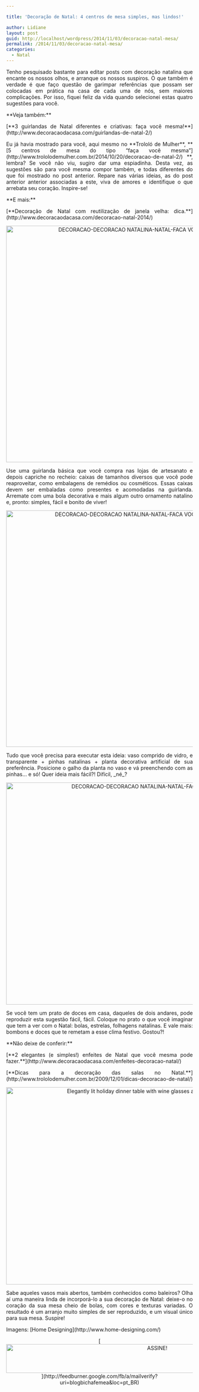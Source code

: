 ```yaml
---

title: 'Decoração de Natal: 4 centros de mesa simples, mas lindos!'

author: Lidiane
layout: post
guid: http://localhost/wordpress/2014/11/03/decoracao-natal-mesa/
permalink: /2014/11/03/decoracao-natal-mesa/
categories:
  - Natal
---
```

<p align="justify">
  Tenho pesquisado bastante para editar posts com decoração natalina que encante os nossos olhos, e arranque os nossos suspiros. O que também é verdade é que faço questão de garimpar referências que possam ser colocadas em prática na casa de cada uma de nós, sem maiores complicações. Por isso, fiquei feliz da vida quando selecionei estas quatro sugestões para você.
</p>

<p align="justify">
  **Veja também:**
</p>

<p align="justify">
  [**3 guirlandas de Natal diferentes e criativas: faça você mesma!**](http://www.decoracaodacasa.com/guirlandas-de-natal-2/) 
</p>

<p align="justify">
  Eu já havia mostrado para você, aqui mesmo no **Trololó de Mulher**, **[5 centros de mesa do tipo “faça você mesma”](http://www.trololodemulher.com.br/2014/10/20/decoracao-de-natal-2/) **, lembra? Se você não viu, sugiro dar uma espiadinha. Desta vez, as sugestões são para você mesma compor também, e todas diferentes do que foi mostrado no post anterior. Repare nas várias ideias, as do post anterior anterior associadas a este, viva de amores e identifique o que arrebata seu coração. Inspire-se!
</p>

<p align="justify">
  **E mais:**
</p>

<p align="justify">
  [**Decoração de Natal com reutilização de janela velha: dica.**](http://www.decoracaodacasa.com/decoracao-natal-2014/) 
</p>

<p align="center">
  <a href="http://www.trololodemulher.com.br/blog/wp-content/uploads/2014/10/DECORACAO-DECORACAO-NATALINA-NATAL-FACA-VOCE-MESMA.jpg"><img class="alignnone size-full wp-image-10545" src="http://www.trololodemulher.com.br/blog/wp-content/uploads/2014/10/DECORACAO-DECORACAO-NATALINA-NATAL-FACA-VOCE-MESMA.jpg" alt="DECORACAO-DECORACAO NATALINA-NATAL-FACA VOCE MESMA" width="710" height="639" /></a>
</p>

<p align="justify">
  Use uma guirlanda básica que você compra nas lojas de artesanato e depois capriche no recheio: caixas de tamanhos diversos que você pode reaproveitar, como embalagens de remédios ou cosméticos. Essas caixas devem ser embaladas como presentes e acomodadas na guirlanda. Arremate com uma bola decorativa e mais algum outro ornamento natalino e, pronto: simples, fácil e bonito de viver!
</p>

<p align="center">
  <a href="http://www.trololodemulher.com.br/blog/wp-content/uploads/2014/10/DECORACAO-DECORACAO-NATALINA-NATAL-FACA-VOCE-MESMA2.jpg"><img class="alignnone size-full wp-image-10549" src="http://www.trololodemulher.com.br/blog/wp-content/uploads/2014/10/DECORACAO-DECORACAO-NATALINA-NATAL-FACA-VOCE-MESMA2.jpg" alt="DECORACAO-DECORACAO NATALINA-NATAL-FACA VOCE MESMA[2]" width="710" height="639" /></a>
</p>

<p align="justify">
  Tudo que você precisa para executar esta ideia: vaso comprido de vidro, e transparente + pinhas natalinas + planta decorativa artificial de sua preferência. Posicione o galho da planta no vaso e vá preenchendo com as pinhas… e só! Quer ideia mais fácil?! Difícil, _né_?
</p>

<p align="center">
  <a href="http://www.trololodemulher.com.br/blog/wp-content/uploads/2014/10/DECORACAO-DECORACAO-NATALINA-NATAL-FACA-VOCE-MESMA3.jpg"><img class="alignnone size-full wp-image-10546" src="http://www.trololodemulher.com.br/blog/wp-content/uploads/2014/10/DECORACAO-DECORACAO-NATALINA-NATAL-FACA-VOCE-MESMA3.jpg" alt="DECORACAO-DECORACAO NATALINA-NATAL-FACA VOCE MESMA[3]" width="800" height="600" /></a>
</p>

<p align="justify">
  Se você tem um prato de doces em casa, daqueles de dois andares, pode reproduzir esta sugestão fácil, fácil. Coloque no prato o que você imaginar que tem a ver com o Natal: bolas, estrelas, folhagens natalinas. E vale mais: bombons e doces que te remetam a esse clima festivo. Gostou?!
</p>

<p align="justify">
  **Não deixe de conferir:**
</p>

<p align="justify">
  [**2 elegantes (e simples!) enfeites de Natal que você mesma pode fazer.**](http://www.decoracaodacasa.com/enfeites-decoracao-natal/) 
</p>

<p align="justify">
  [**Dicas para a decoração das salas no Natal.**](http://www.trololodemulher.com.br/2009/12/01/dicas-decoracao-de-natal/) 
</p>

<p align="center">
  <a href="http://www.trololodemulher.com.br/blog/wp-content/uploads/2014/10/DECORACAO-DECORACAO-NATALINA-NATAL-FACA-VOCE-MESMA4.jpg"><img class="alignnone size-full wp-image-10547" src="http://www.trololodemulher.com.br/blog/wp-content/uploads/2014/10/DECORACAO-DECORACAO-NATALINA-NATAL-FACA-VOCE-MESMA4.jpg" alt="Elegantly lit holiday dinner table with wine glasses and white ribboned gift" width="800" height="533" /></a>
</p>

<p align="justify">
  Sabe aqueles vasos mais abertos, também conhecidos como baleiros? Olha aí uma maneira linda de incorporá-lo a sua decoração de Natal: deixe-o no coração da sua mesa cheio de bolas, com cores e texturas variadas. O resultado é um arranjo muito simples de ser reproduzido, e um visual único para sua mesa. Suspire!
</p>

<p align="justify">
  Imagens: [Home Designing](http://www.home-designing.com/) 
</p>

<p align="center">
  [<img class="alignnone size-full wp-image-10439" src="http://www.trololodemulher.com.br/blog/wp-content/uploads/2014/09/ASSINE.png" alt="ASSINE!" width="800" height="78" />](http://feedburner.google.com/fb/a/mailverify?uri=blogbichafemea&loc=pt_BR) 
</p>

<p align="center">
  <p align="justify">